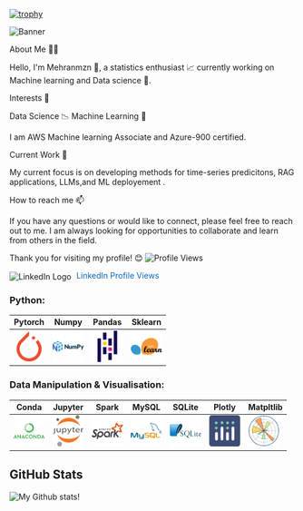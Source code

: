 [![trophy](https://github-profile-trophy.vercel.app/?username=Mehranmzn)](https://github.com/ryo-ma/github-profile-trophy)


![Banner]("assets/banner.jpeg")

About Me 👨‍💻

Hello, I'm Mehranmzn 👋, a statistics enthusiast 📈 currently working on Machine learning and Data science 🏥.

Interests 👀

Data Science 📉
Machine Learning 🤖


I am AWS Machine learning Associate and Azure-900 certified. 

Current Work 🌱

My current focus is on developing methods for time-series predicitons, RAG applications, LLMs,and ML deployement . 

How to reach me 📫

If you have any questions or would like to connect, please feel free to reach out to me. I am always looking for opportunities to collaborate and learn from others in the field.

Thank you for visiting my profile! 😊 
![Profile Views](https://komarev.com/ghpvc/?username=MehranMzn)


<a href="[https://www.linkedin.com/in/your-linkedin-id/](https://www.linkedin.com/in/mehran-moazeni/)" target="_blank" style="text-decoration: none;">
    <img src="https://www.example.com/linkedin-logo.png" alt="LinkedIn Logo" width="30" style="vertical-align: middle;">
    <span style="margin-left: 5px; font-size: 14px; color: #0A66C2;">LinkedIn Profile Views</span>
</a>


### Python:

| Pytorch | Numpy | Pandas | Sklearn | 
|----------|----------|----------|----------|
|  <img src="https://github.com/devicons/devicon/blob/master/icons/pytorch/pytorch-original.svg" title="Pytorch"  alt="Pytorch" width="55" height="55"/>| <img src="https://github.com/devicons/devicon/blob/master/icons/numpy/numpy-original-wordmark.svg" title="Numpy" alt="Numpy" width="55" height="55"/>|  <img src="https://github.com/devicons/devicon/blob/master/icons/pandas/pandas-original.svg" title="Pandas" alt="Pandas" width="55" height="55"/>|  <img src="https://github.com/devicons/devicon/blob/master/icons/scikitlearn/scikitlearn-original.svg" title="sklearn" alt="sklearn" width="55" height="55"/>| 



### Data Manipulation & Visualisation:

| Conda | Jupyter | Spark | MySQL |  SQLite | Plotly | Matpltlib |
|----------|----------|----------|----------|----------|----------|----------|
|<img src="https://github.com/devicons/devicon/blob/master/icons/anaconda/anaconda-original-wordmark.svg" title="Anaconda" alt="Conda" width="55" height="55"/>|<img src="https://github.com/devicons/devicon/blob/master/icons/jupyter/jupyter-original-wordmark.svg" title="Jupiter" alt="Jupiter" width="55" height="55"/>|<img src="https://github.com/devicons/devicon/blob/master/icons/apachespark/apachespark-original-wordmark.svg" title="Spark" alt="Spark" width="55" height="55"/>|<img src="https://github.com/devicons/devicon/blob/master/icons/mysql/mysql-original-wordmark.svg" title="MySQL" alt="MySQL" width="55" height="55"/>|<img src="https://github.com/devicons/devicon/blob/master/icons/sqlite/sqlite-original-wordmark.svg" title="SQLite" alt="SQLite" width="55" height="55"/>|<img src="https://github.com/devicons/devicon/blob/master/icons/plotly/plotly-original.svg" title="plotly" alt="pltly" width="55" height="55"/> | <img src="https://github.com/devicons/devicon/blob/master/icons/matplotlib/matplotlib-original.svg" title="plotly" alt="pltly" width="55" height="55"/> |




<!-- Your other content here -->

## GitHub Stats

![My Github stats!](https://github-readme-stats.vercel.app/api?username=MehranMzn&show_icons=true&theme=radical)

<!-- More content below if needed -->



